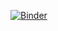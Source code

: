 [![Binder](https://mybinder.org/badge_logo.svg)](https://mybinder.org/v2/gh/x29797xp/PythonCourseWork.git/HEAD)
